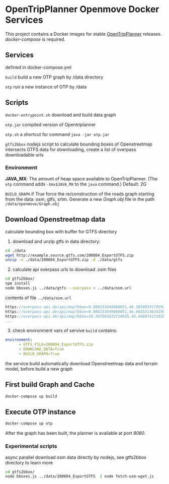 
# OpenTripPlanner Openmove Docker Services

This project contains a Docker images for stable
[OpenTripPlanner](http://opentripplanner.org) releases.
*docker-compose* is required.

## Services

defined in docker-compose.yml

```build``` build a new OTP graph by /data directory

```otp``` run a new instance of OTP by /data


## Scripts

```docker-entrypoint.sh``` download and build data graph

```otp.jar``` compiled version of Opentriplanner

```otp.sh``` a shortcut for command `java -jar otp.jar`

```gtfs2bbox``` nodejs script to calculate bounding boxes of Openstreetmap intersects GTFS data for downloading, create a list of overpass downloadable urls


### Environment

**JAVA_MX**: The amount of heap space available to OpenTripPlanner. (The `otp`
             command adds `-Xmx$JAVA_MX` to the `java` command.) Default: 2G

```BUILD_GRAPH``` if *True* force the re/construction of the roads graph starting from the data: osm, gtfs, srtm.
	Generate a new *Graph.obj* file in the path ```/data/openmove/Graph.obj```


## Download Openstreetmap data

calculate bounding box with buffer for GTFS directory

1) download and unzip gtfs in data directory:
```bash
cd ./data
wget http://example.source.gtfs.com/200804_ExportGTFS.zip
unzip -o ./data/200804_ExportGTFS.zip -d ./data/gtfs
```

2) calculate api overpass urls to download .osm files
```bash
cd gtfs2bbox/
npm install
node bboxes.js ../data/gtfs --overpass > ../data/osm.url
```
contents of file ```../data/osm.url```
```javascript
https://overpass-api.de/api/map?bbox=9.880233649086051,46.30580331792924,10.397045932724035,46.66553146341906
https://overpass-api.de/api/map?bbox=9.880233649086051,46.66553146341906,10.397045932724035,47.025259608908875
https://overpass-api.de/api/map?bbox=10.397045932724035,45.94607517243942,10.91385821636202,46.30580331792924
...
```

3) check environment vars of servive ```build``` contains:
```yml
environment:
      - GTFS_FILE=200804_ExportGTFS.zip
      - DOWNLOAD_DATA=True
      - BUILD_GRAPH=True
```
the service build automatically download Openstreetmap data and terrain model, before build a new graph

## First build Graph and Cache

```bash
docker-compose up build
```

## Execute OTP instance

```bash
docker-compose up otp
```

After the graph has been built, the planner is available at port *8080*.


### Experimental scripts

async parallel download osm data directly by nodejs, see gtfs2bbox directory to learn more
```bash
cd gtfs2bbox/
node bboxes.js ../data/200804_ExportGTFS  | node fetch-osm-wget.js
```
